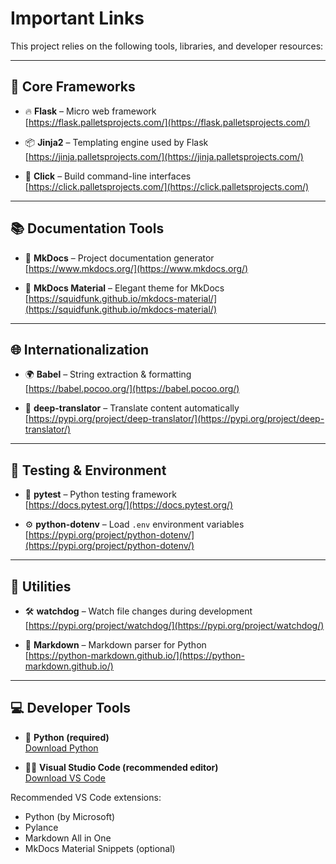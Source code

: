 # Important Links

This project relies on the following tools, libraries, and developer resources:

---

## 🧱 Core Frameworks

- 🔥 **Flask** – Micro web framework  
  [https://flask.palletsprojects.com/](https://flask.palletsprojects.com/)

- 📦 **Jinja2** – Templating engine used by Flask  
  [https://jinja.palletsprojects.com/](https://jinja.palletsprojects.com/)

- 🧠 **Click** – Build command-line interfaces  
  [https://click.palletsprojects.com/](https://click.palletsprojects.com/)

---

## 📚 Documentation Tools

- 📘 **MkDocs** – Project documentation generator  
  [https://www.mkdocs.org/](https://www.mkdocs.org/)

- 🎨 **MkDocs Material** – Elegant theme for MkDocs  
  [https://squidfunk.github.io/mkdocs-material/](https://squidfunk.github.io/mkdocs-material/)

---

## 🌐 Internationalization

- 🌍 **Babel** – String extraction & formatting  
  [https://babel.pocoo.org/](https://babel.pocoo.org/)

- 🤖 **deep-translator** – Translate content automatically  
  [https://pypi.org/project/deep-translator/](https://pypi.org/project/deep-translator/)

---

## 🧪 Testing & Environment

- 🧪 **pytest** – Python testing framework  
  [https://docs.pytest.org/](https://docs.pytest.org/)

- ⚙️ **python-dotenv** – Load `.env` environment variables  
  [https://pypi.org/project/python-dotenv/](https://pypi.org/project/python-dotenv/)

---

## 🧰 Utilities

- 🛠 **watchdog** – Watch file changes during development  
  [https://pypi.org/project/watchdog/](https://pypi.org/project/watchdog/)

- 🧩 **Markdown** – Markdown parser for Python  
  [https://python-markdown.github.io/](https://python-markdown.github.io/)

---

## 💻 Developer Tools

- 🐍 **Python (required)**  
  [Download Python](https://www.python.org/downloads/)

- 🧑‍💻 **Visual Studio Code (recommended editor)**  
  [Download VS Code](https://code.visualstudio.com/)

Recommended VS Code extensions:
- Python (by Microsoft)  
- Pylance  
- Markdown All in One  
- MkDocs Material Snippets (optional)
